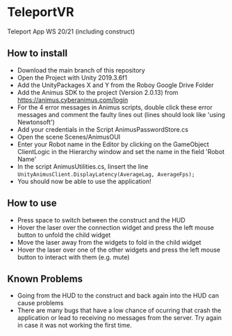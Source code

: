 # TeleportVR

Teleport App WS 20/21 (including construct)

## How to install
* Download the main branch of this repository
* Open the Project with Unity 2019.3.6f1
* Add the UnityPackages X and Y from the Roboy Google Drive Folder
* Add the Animus SDK to the project (Version 2.0.13) from https://animus.cyberanimus.com/login
* For the 4 error messages in Animus scripts, double click these error messages and comment the faulty lines out (lines should look like 'using Newtonsoft')
* Add your credentials in the Script AnimusPasswordStore.cs
* Open the scene Scenes/AnimusOUI
* Enter your Robot name in the Editor by clicking on the GameObject ClientLogic in the Hierarchy window and set the name in the field 'Robot Name'
* In the script AnimusUtilities.cs, Iinsert the line `UnityAnimusClient.DisplayLatency(AverageLag, AverageFps);`
* You should now be able to use the application!

## How to use
* Press space to switch between the construct and the HUD
* Hover the laser over the connection widget and press the left mouse button to unfold the child widget
* Move the laser away from the widgets to fold in the child widget
* Hover the laser over one of the other widgets and press the left mouse button to interact with them (e.g. mute)

## Known Problems
* Going from the HUD to the construct and back again into the HUD can cause problems
* There are many bugs that have a low chance of ocurring that crash the application or lead to receiving no messages from the server. Try again in case it was not working the first time. 
